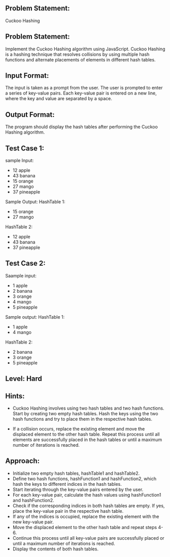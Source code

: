 ## Problem Statement:

Cuckoo Hashing

## Problem Statement:

Implement the Cuckoo Hashing algorithm using
JavaScript. Cuckoo Hashing is a hashing technique
that resolves collisions by using multiple hash functions
and alternate placements of elements in different hash tables.

## Input Format:

The input is taken as a prompt from the user.
The user is prompted to enter a series of key-value
pairs. Each key-value pair is entered on a new line,
where the key and value are separated by a space.

## Output Format:

The program should display the hash
tables after performing the Cuckoo
Hashing algorithm.

## Test Case 1:

sample Input:

- 12 apple
- 43 banana
- 15 orange
- 27 mango
- 37 pineapple

Sample Output:
HashTable 1:

- 15 orange
- 27 mango

HashTable 2:

- 12 apple
- 43 banana
- 37 pineapple

## Test Case 2:

Saample input:

- 1 apple
- 2 banana
- 3 orange
- 4 mango
- 5 pineapple

Sample output:
HashTable 1:

- 1 apple
- 4 mango

HashTable 2:

- 2 banana
- 3 orange
- 5 pineapple

## Level: Hard

## Hints:

- Cuckoo Hashing involves using two hash tables and two hash functions.
  Start by creating two empty hash tables.
  Hash the keys using the two hash functions and try to place them in the respective hash tables.

- If a collision occurs, replace the existing element and move the displaced element to the other hash table.
  Repeat this process until all elements are successfully placed in the hash tables or until a maximum number of iterations is reached.

## Approach:

- Initialize two empty hash tables, hashTable1 and hashTable2.
- Define two hash functions, hashFunction1 and hashFunction2, which hash the keys to different indices in the hash tables.
- Start iterating through the key-value pairs entered by the user.
- For each key-value pair, calculate the hash values using hashFunction1 and hashFunction2.
- Check if the corresponding indices in both hash tables are empty. If yes, place the key-value pair in the respective hash table.
- If any of the indices is occupied, replace the existing element with the new key-value pair.
- Move the displaced element to the other hash table and repeat steps 4-6.
- Continue this process until all key-value pairs are successfully placed or until a maximum number of iterations is reached.
- Display the contents of both hash tables.
